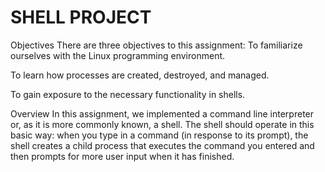 # SHELL PROJECT
Objectives
There are three objectives to this assignment:
To familiarize ourselves with the Linux programming environment.

To learn how processes are created, destroyed, and managed.

To gain exposure to the necessary functionality in shells.

Overview
In this assignment, we implemented a command line interpreter or, as it is more commonly known, a shell. The shell should operate in this basic way: when you type in a command (in response to its prompt), the shell creates a child process that executes the command you entered and then prompts for more user input when it has finished.
